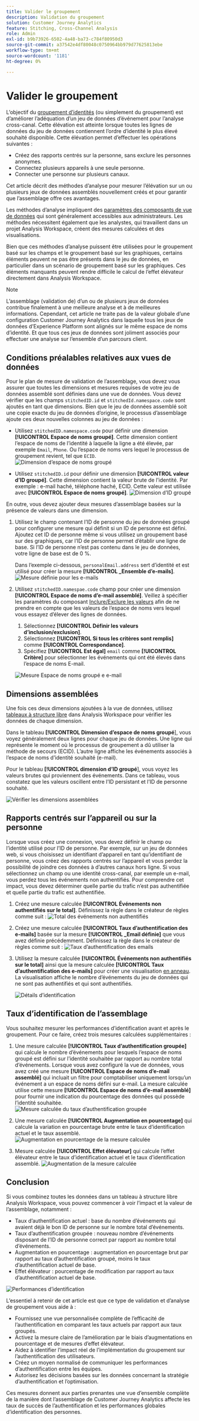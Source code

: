 ```yaml
---
title: Valider le groupement
description: Validation du groupement
solution: Customer Journey Analytics
feature: Stitching, Cross-Channel Analysis
role: Admin
exl-id: b9b73926-6502-4a48-ba73-c784f80950d3
source-git-commit: a37542e4df80048c0750964bb979d77625813ebe
workflow-type: tm+mt
source-wordcount: '1181'
ht-degree: 0%

---
```


# Valider le groupement

L’objectif du [groupement d’identités](/help/stitching/overview.md) (ou simplement du groupement) est d’améliorer l’adéquation d’un jeu de données d’événement pour l’analyse cross-canal. Cette élévation est atteinte lorsque toutes les lignes de données du jeu de données contiennent l’ordre d’identité le plus élevé souhaité disponible. Cette élévation permet d’effectuer les opérations suivantes :

* Créez des rapports centrés sur la personne, sans exclure les personnes anonymes.
* Connectez plusieurs appareils à une seule personne.
* Connecter une personne sur plusieurs canaux.

Cet article décrit des méthodes d’analyse pour mesurer l’élévation sur un ou plusieurs jeux de données assemblés nouvellement créés et pour garantir que l’assemblage offre ces avantages.

Les méthodes d’analyse impliquent des [paramètres des composants de vue de données](/help/data-views/component-settings/overview.md) qui sont généralement accessibles aux administrateurs. Les méthodes nécessitent également que les analystes, qui travaillent dans un projet Analysis Workspace, créent des mesures calculées et des visualisations.

Bien que ces méthodes d’analyse puissent être utilisées pour le groupement basé sur les champs et le groupement basé sur les graphiques, certains éléments peuvent ne pas être présents dans le jeu de données, en particulier dans un scénario de groupement basé sur les graphiques. Ces éléments manquants peuvent rendre difficile le calcul de l’effet élévateur directement dans Analysis Workspace.

>[!NOTE]
>
>L’assemblage (validation de) d’un ou de plusieurs jeux de données contribue finalement à une meilleure analyse et à de meilleures informations. Cependant, cet article ne traite pas de la valeur globale d’une configuration Customer Journey Analytics dans laquelle tous les jeux de données d’Experience Platform sont alignés sur le même espace de noms d’identité. Et que tous ces jeux de données sont joliment associés pour effectuer une analyse sur l’ensemble d’un parcours client.


## Conditions préalables relatives aux vues de données

Pour le plan de mesure de validation de l’assemblage, vous devez vous assurer que toutes les dimensions et mesures requises de votre jeu de données assemblé sont définies dans une vue de données. Vous devez vérifier que les champs `stitchedID.id` et `stitchedId.namespace.code` sont ajoutés en tant que dimensions. Bien que le jeu de données assemblé soit une copie exacte du jeu de données d’origine, le processus d’assemblage ajoute ces deux nouvelles colonnes au jeu de données :

* Utilisez `stitchedID.namespace.code` pour définir une dimension **[!UICONTROL Espace de noms groupé]**. Cette dimension contient l’espace de noms de l’identité à laquelle la ligne a été élevée, par exemple `Email`, `Phone`. Ou l’espace de noms vers lequel le processus de groupement revient, tel que `ECID`.
  ![Dimension d’espace de noms groupé](assets/stitchednamespace-dimension.png)

* Utilisez `stitchedID.id` pour définir une dimension **[!UICONTROL valeur d’ID groupé]**. Cette dimension contient la valeur brute de l’identité. Par exemple : e-mail haché, téléphone haché, ECID. Cette valeur est utilisée avec **[!UICONTROL Espace de noms groupé]**.
  ![Dimension d’ID groupé](assets/stitchedid-dimension.png)


En outre, vous devez ajouter deux mesures d’assemblage basées sur la présence de valeurs dans une dimension.

1. Utilisez le champ contenant l’ID de personne du jeu de données groupé pour configurer une mesure qui définit si un ID de personne est défini. Ajoutez cet ID de personne même si vous utilisez un groupement basé sur des graphiques, car l’ID de personne permet d’établir une ligne de base. Si l’ID de personne n’est pas contenu dans le jeu de données, votre ligne de base est de 0 %.

   Dans l’exemple ci-dessous, `personalEmail.address` sert d’identité et est utilisé pour créer la mesure **[!UICONTROL _Ensemble d’e-mails]**.
   ![Mesure définie pour les e-mails](assets/emailset-metric.png)

1. Utilisez `stitchedID.namespae.code` champ pour créer une dimension **[!UICONTROL Espace de noms d’e-mail assemblé]**. Veillez à spécifier les paramètres du composant [Inclure/Exclure les valeurs](/help/data-views/component-settings/include-exclude-values.md) afin de ne prendre en compte que les valeurs de l’espace de noms vers lequel vous essayez d’élever des lignes de données.
   1. Sélectionnez **[!UICONTROL Définir les valeurs d’inclusion/exclusion]**.
   1. Sélectionnez **[!UICONTROL Si tous les critères sont remplis]** comme **[!UICONTROL Correspondance]**.
   1. Spécifiez **[!UICONTROL Est égal]** `email` comme **[!UICONTROL Critère]** pour sélectionner les événements qui ont été élevés dans l’espace de noms E-mail.

   ![Mesure Espace de noms groupé e e-mail](assets/emailstitchednamespace-metric.png)

## Dimensions assemblées

Une fois ces deux dimensions ajoutées à la vue de données, utilisez [tableaux à structure libre](/help/analysis-workspace/visualizations/freeform-table/freeform-table.md) dans Analysis Workspace pour vérifier les données de chaque dimension.

Dans le tableau **[!UICONTROL Dimension d’espace de noms groupé**], vous voyez généralement deux lignes pour chaque jeu de données. Une ligne qui représente le moment où le processus de groupement a dû utiliser la méthode de secours (ECID). L’autre ligne affiche les événements associés à l’espace de noms d’identité souhaité (e-mail).

Pour le tableau **[!UICONTROL dimension d’ID groupé**], vous voyez les valeurs brutes qui proviennent des événements. Dans ce tableau, vous constatez que les valeurs oscillent entre l’ID persistant et l’ID de personne souhaité.

![Vérifier les dimensions assemblées](assets/check-data-on-stitching.png)


## Rapports centrés sur l’appareil ou sur la personne

Lorsque vous créez une connexion, vous devez définir le champ ou l’identité utilisé pour l’ID de personne. Par exemple, sur un jeu de données web, si vous choisissez un identifiant d’appareil en tant qu’identifiant de personne, vous créez des rapports centrés sur l’appareil et vous perdez la possibilité de joindre ces données à d’autres canaux hors ligne. Si vous sélectionnez un champ ou une identité cross-canal, par exemple un e-mail, vous perdez tous les événements non authentifiés. Pour comprendre cet impact, vous devez déterminer quelle partie du trafic n’est pas authentifiée et quelle partie du trafic est authentifiée.

1. Créez une mesure calculée **[!UICONTROL Événements non authentifiés sur le total]**. Définissez la règle dans le créateur de règles comme suit :
   ![Total des événements non authentifiés](assets/calcmetric-unauthenticatedeventsovertotal.png)

1. Créez une mesure calculée **[!UICONTROL Taux d’authentification des e-mails]** basée sur la mesure **[!UICONTROL _Email définie]** que vous avez définie précédemment. Définissez la règle dans le créateur de règles comme suit :
   ![Taux d’authentification des emails](assets/calcmetric-emailauthenticationrate.png)

1. Utilisez la mesure calculée **[!UICONTROL Événements non authentifiés sur le total]** ainsi que la mesure calculée **[!UICONTROL Taux d’authentification des e-mails]** pour créer une visualisation [en anneau](/help/analysis-workspace/visualizations/donut.md). La visualisation affiche le nombre d’événements du jeu de données qui ne sont pas authentifiés et qui sont authentifiés.

   ![Détails d’identification](assets/identification-details.png)



## Taux d’identification de l’assemblage

Vous souhaitez mesurer les performances d’identification avant et après le groupement. Pour ce faire, créez trois mesures calculées supplémentaires :

1. Une mesure calculée **[!UICONTROL Taux d’authentification groupée]** qui calcule le nombre d’événements pour lesquels l’espace de noms groupé est défini sur l’identité souhaitée par rapport au nombre total d’événements. Lorsque vous avez configuré la vue de données, vous avez créé une mesure **[!UICONTROL Espace de noms d’e-mail assemblé]** qui incluait un filtre pour comptabiliser uniquement lorsqu’un événement a un espace de noms défini sur e-mail. La mesure calculée utilise cette mesure **[!UICONTROL Espace de noms d’e-mail assemblé]** pour fournir une indication du pourcentage des données qui possède l’identité souhaitée.
   ![Mesure calculée du taux d’authentification groupée](assets/calcmetric-stitchedauthenticationrate.png)

1. Une mesure calculée **[!UICONTROL Augmentation en pourcentage]** qui calcule la variation en pourcentage brute entre le taux d’identification actuel et le taux assemblé.
   ![Augmentation en pourcentage de la mesure calculée](assets/calcmetric-percentincrease.png)

1. Mesure calculée **[!UICONTROL Effet élévateur]** qui calcule l’effet élévateur entre le taux d’identification actuel et le taux d’identification assemblé.
   ![Augmentation de la mesure calculée](assets/calcmetric-lift.png)


## Conclusion

Si vous combinez toutes les données dans un tableau à structure libre Analysis Workspace, vous pouvez commencer à voir l’impact et la valeur de l’assemblage, notamment :

* Taux d’authentification actuel : base du nombre d’événements qui avaient déjà le bon ID de personne sur le nombre total d’événements.
* Taux d’authentification groupée : nouveau nombre d’événements disposant de l’ID de personne correct par rapport au nombre total d’événements.
* Augmentation en pourcentage : augmentation en pourcentage brut par rapport au taux d’authentification groupé, moins le taux d’authentification actuel de base.
* Effet élévateur : pourcentage de modification par rapport au taux d’authentification actuel de base.

![Performances d’identification](assets/identification-performance.png)

L’essentiel à retenir de cet article est que ce type de validation et d’analyse de groupement vous aide à :

* Fournissez une vue personnalisée complète de l’efficacité de l’authentification en comparant les taux actuels par rapport aux taux groupés.
* Activez la mesure claire de l’amélioration par le biais d’augmentations en pourcentage et de mesures d’effet élévateur.
* Aidez à identifier l’impact réel de l’implémentation du groupement sur l’authentification des utilisateurs.
* Créez un moyen normalisé de communiquer les performances d’authentification entre les équipes.
* Autorisez les décisions basées sur les données concernant la stratégie d’authentification et l’optimisation.

Ces mesures donnent aux parties prenantes une vue d’ensemble complète de la manière dont l’assemblage de Customer Journey Analytics affecte les taux de succès de l’authentification et les performances globales d’identification des personnes.

